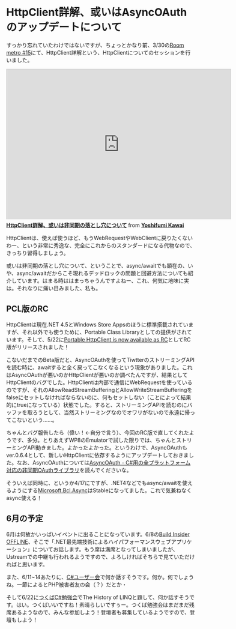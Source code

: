 # HttpClient詳解、或いはAsyncOAuthのアップデートについて

すっかり忘れていたわけではないですが、ちょっとかなり前、3/30の[Room metro #15](http://metrostyledev.net/index.php/event/20130330/)にて、HttpClient詳解という、HttpClientについてのセッションを行いました。

<iframe src="http://www.slideshare.net/slideshow/embed_code/17899218" width="597" height="400" frameborder="0" marginwidth="0" marginheight="0" scrolling="no" style="border:1px solid #CCC;border-width:1px 1px 0;margin-bottom:5px" allowfullscreen webkitallowfullscreen mozallowfullscreen> </iframe> <div style="margin-bottom:5px"> <strong> <a href="http://www.slideshare.net/neuecc/httpclient" title="HttpClient詳解、或いは非同期の落とし穴について" target="_blank">HttpClient詳解、或いは非同期の落とし穴について</a> </strong> from <strong><a href="http://www.slideshare.net/neuecc" target="_blank">Yoshifumi Kawai</a></strong> </div>

HttpClientは、使えば使うほど、もうWebRequestやWebClientに戻りたくないわー、という非常に秀逸な、完全にこれからのスタンダードになる代物なので、きっちり習得しましょう。

或いは非同期の落とし穴について、ということで、async/awaitでも顕在の、いや、async/awaitだからこそ現れるデッドロックの問題と回避方法についても紹介しています。はまる時ははまっちゃうんですよねー、これ、何気に地味に実は。それなりに痛い目みました、私も。

PCL版のRC
---
HttpClientは現在.NET 4.5とWindows Store Appsのほうに標準搭載されていますが、それ以外でも使うために、Portable Class Libraryとしての提供がされています。そして、5/22に[Portable HttpClient is now available as RC](http://blogs.msdn.com/b/dotnet/archive/2013/05/22/portable-httpclient-is-now-available-as-rc.aspx)としてRC版がリリースされました！

こないだまでのBeta版だと、AsyncOAuthを使ってTiwtterのストリーミングAPIを読む時に、awaitすると全く戻ってこなくなるという現象がありました。これはAsyncOAuthが悪いのかHttpClientが悪いのか調べたんですが、結果としてHttpClientのバグでした。HttpClientは内部で通信にWebRequestを使っているのですが、それのAllowReadStreamBufferingとAllowWriteStreamBufferingをfalseにセットしなければならないのに、何もセットしない（ことによって結果的にtrueになっている）状態でした。すると、ストリーミングAPIを読むのにバッファを取ろうとして、当然ストリーミングなのでオワリがないので永遠に帰ってこないという……。

ちゃんとバグ報告したら（偉い！←自分で言う）、今回のRC版で直してくれたようです、多分。とりあえずWP8のEmulatorで試した限りでは、ちゃんとストリーミングAPI動きました。よかったよかった。というわけで、AsyncOAuthもver.0.6.4として、新しいHttpClientに依存するようにアップデートしておきました。なお、AsyncOAuthについては[AsyncOAuth - C#用の全プラットフォーム対応の非同期OAuthライブラリ](http://neue.cc/2013/02/27_398.html)を読んでくださいな。

そういえば同時に、というか4/17にですが、.NET4などでもasync/awaitを使えるようにする[Microsoft.Bcl.Async](http://blogs.msdn.com/b/bclteam/archive/2013/04/17/microsoft-bcl-async-is-now-stable.aspx)はStableになってました。これで気兼ねなくasync使える！

6月の予定
---
6月は何故かいっぱいイベントに出ることになっています。6/8の[Build Insider OFFLINE](http://www.buildinsider.net/event/offline/01)、そこで「.NET最先端技術によるハイパフォーマンスウェブアプリケーション」についてお話します。もう席は満席となってしまいましたが、Ustreamでの中継も行われるようですので、よろしければそちらで見ていただければと思います。

また、6/11~14あたりに、[C#ユーザー会](http://csharp-users.jp/)で何か話すそうです。何か。何でしょうね。一節によるとPHP被害者友の会（？）だとか・

そして6/22に[つくばC#勉強会](http://atnd.org/event/E0015958)でThe History of LINQと題して、何か話すそうです。はい。つくばいいですね！素晴らしいですぅー。つくば勉強会はまだまだ残席あるようなので、みんな参加しよう！登壇者も募集しているようですので、登壇もしよう！